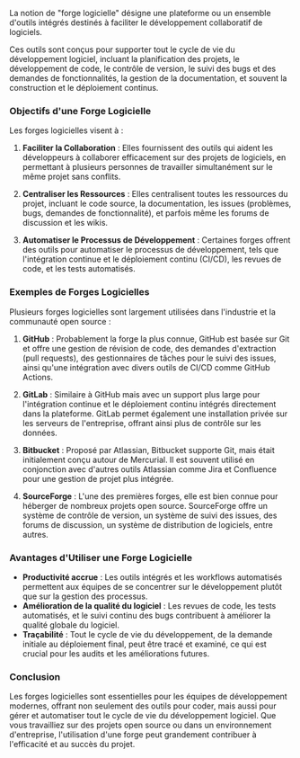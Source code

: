 La notion de "forge logicielle" désigne une plateforme ou un ensemble d'outils intégrés destinés à faciliter le développement collaboratif de logiciels.

 Ces outils sont conçus pour supporter tout le cycle de vie du développement logiciel, incluant la planification des projets, le développement de code, le contrôle de version, le suivi des bugs et des demandes de fonctionnalités, la gestion de la documentation, et souvent la construction et le déploiement continus.

### Objectifs d'une Forge Logicielle

Les forges logicielles visent à :

1. **Faciliter la Collaboration** : Elles fournissent des outils qui aident les développeurs à collaborer efficacement sur des projets de logiciels, en permettant à plusieurs personnes de travailler simultanément sur le même projet sans conflits.
   
2. **Centraliser les Ressources** : Elles centralisent toutes les ressources du projet, incluant le code source, la documentation, les issues (problèmes, bugs, demandes de fonctionnalité), et parfois même les forums de discussion et les wikis.
   
3. **Automatiser le Processus de Développement** : Certaines forges offrent des outils pour automatiser le processus de développement, tels que l'intégration continue et le déploiement continu (CI/CD), les revues de code, et les tests automatisés.

### Exemples de Forges Logicielles

Plusieurs forges logicielles sont largement utilisées dans l'industrie et la communauté open source :

1. **GitHub** : Probablement la forge la plus connue, GitHub est basée sur Git et offre une gestion de révision de code, des demandes d'extraction (pull requests), des gestionnaires de tâches pour le suivi des issues, ainsi qu'une intégration avec divers outils de CI/CD comme GitHub Actions.

2. **GitLab** : Similaire à GitHub mais avec un support plus large pour l'intégration continue et le déploiement continu intégrés directement dans la plateforme. GitLab permet également une installation privée sur les serveurs de l'entreprise, offrant ainsi plus de contrôle sur les données.

3. **Bitbucket** : Proposé par Atlassian, Bitbucket supporte Git, mais était initialement conçu autour de Mercurial. Il est souvent utilisé en conjonction avec d'autres outils Atlassian comme Jira et Confluence pour une gestion de projet plus intégrée.

4. **SourceForge** : L'une des premières forges, elle est bien connue pour héberger de nombreux projets open source. SourceForge offre un système de contrôle de version, un système de suivi des issues, des forums de discussion, un système de distribution de logiciels, entre autres.

### Avantages d'Utiliser une Forge Logicielle

- **Productivité accrue** : Les outils intégrés et les workflows automatisés permettent aux équipes de se concentrer sur le développement plutôt que sur la gestion des processus.
- **Amélioration de la qualité du logiciel** : Les revues de code, les tests automatisés, et le suivi continu des bugs contribuent à améliorer la qualité globale du logiciel.
- **Traçabilité** : Tout le cycle de vie du développement, de la demande initiale au déploiement final, peut être tracé et examiné, ce qui est crucial pour les audits et les améliorations futures.

### Conclusion

Les forges logicielles sont essentielles pour les équipes de développement modernes, offrant non seulement des outils pour coder, mais aussi pour gérer et automatiser tout le cycle de vie du développement logiciel. Que vous travailliez sur des projets open source ou dans un environnement d'entreprise, l'utilisation d'une forge peut grandement contribuer à l'efficacité et au succès du projet.